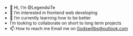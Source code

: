 - 👋 Hi, I’m @LegendsiTe
- 👀 I’m interested in frontend web developing
- 🌱 I’m currently learning how to be better
- I’m looking to collaborate on short to long term projects
- 📫 How to reach me Email me on Godswillbs@outlook.com 

<!---
LegendsiTe/LegendsiTe is a ✨ special ✨ repository because its `README.md` (this file) appears on your GitHub profile.
You can click the Preview link to take a look at your changes.
--->

